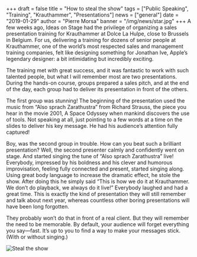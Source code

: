 +++
draft = false
title = "How to steal the show"
tags = ["Public Speaking", "Training", "Krauthammer", "Presentations"]
news = ["general"]
date = "2019-01-29"
author = "Pierre Morsa"
banner = "/img/news/star.jpg"
+++
A few weeks ago, Ideas on Stage had the privilege of organizing a sales presentation training for Krauthammer at Dolce La Hulpe, close to Brussels in Belgium. For us, delivering a training for dozens of senior people at Krauthammer, one of the world’s most respected sales and management training companies, felt like designing something for Jonathan Ive, Apple’s legendary designer: a bit intimidating but incredibly exciting.

The training met with great success, and it was fantastic to work with such talented people, but what I will remember most are two presentations. During the hands-on course, groups prepared a sales pitch, and at the end of the day, each group had to deliver its presentation in front of the others.

The first group was stunning! The beginning of the presentation used the music from “Also sprach Zarathustra” from Richard Strauss, the piece you hear in the movie 2001, A Space Odyssey when mankind discovers the use of tools. Not speaking at all, just pointing to a few words at a time on the slides to deliver his key message. He had his audience’s attention fully captured!

Boy, was the second group in trouble. How can you beat such a brilliant presentation? Well, the second presenter calmly and confidently went on stage. And started singing the tune of “Also sprach Zarathustra” live! Everybody, impressed by his boldness and his clever and humorous improvisation, feeling fully connected and present, started singing along. Using great body language to increase the dramatic effect, he stole the show. After doing this he simply said “This is how we do it at Krauthammer. We don’t do playback, we always do it live!” Everybody laughed and had a great time. This is exactly the kind of presentation they will still remember and talk about next year, whereas countless other boring presentations will have been long forgotten.

They probably won’t do that in front of a real client. But they will remember the need to be memorable. By default, your audience will forget everything you say—fast. It’s up to you to find a way to make your messages stick. (With or without singing.)

![Steal the show](/img/news/star.jpg)

